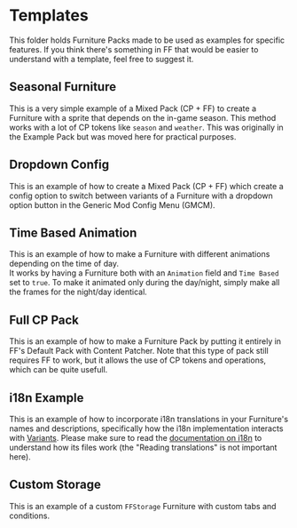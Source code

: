 # Templates

This folder holds Furniture Packs made to be used as examples for specific features. If you think there's something in FF that would be easier to understand with a template, feel free to suggest it.

## Seasonal Furniture

This is a very simple example of a Mixed Pack (CP + FF) to create a Furniture with a sprite that depends on the in-game season. This method works with a lot of CP tokens like `season` and `weather`. This was originally in the Example Pack but was moved here for practical purposes.

## Dropdown Config

This is an example of how to create a Mixed Pack (CP + FF) which create a config option to switch between variants of a Furniture with a dropdown option button in the Generic Mod Config Menu (GMCM).

## Time Based Animation

This is an example of how to make a Furniture with different animations depending on the time of day.  
It works by having a Furniture both with an `Animation` field and `Time Based` set to `true`. To make it animated only during the day/night, simply make all the frames for the night/day identical.

## Full CP Pack

This is an example of how to make a Furniture Pack by putting it entirely in FF's Default Pack with Content Patcher. Note that this type of pack still requires FF to work, but it allows the use of CP tokens and operations, which can be quite usefull.

## i18n Example

This is an example of how to incorporate i18n translations in your Furniture's names and descriptions, specifically how the i18n implementation interacts with [Variants](/doc/Furniture.md#variants). Please make sure to read the [documentation on i18n](https://stardewvalleywiki.com/Modding:Modder_Guide/APIs/Translation#i18n_folder) to understand how its files work (the "Reading translations" is not important here).

## Custom Storage

This is an example of a custom `FFStorage` Furniture with custom tabs and conditions.
